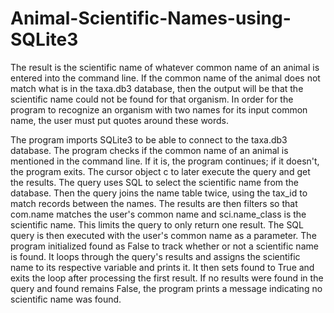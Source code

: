 # Animal-Scientific-Names-using-SQLite3

The result is the scientific name of whatever common name of an animal is entered into the command line.  If the common name of the animal does not match what is in the taxa.db3 database, then the output will be that the scientific name could not be found for that organism.  In order for the program to recognize an organism with two names for its input common name, the user must put quotes around these words.

The program imports SQLite3 to be able to connect to the taxa.db3 database.  The program checks if the common name of an animal is mentioned in the command line.  If it is, the program continues; if it doesn't, the program exits.  The cursor object c to later execute the query and get the results.  The query uses SQL to select the scientific name from the database.  Then the query joins the name table twice, using the tax_id to match records between the names.  The results are then filters so that com.name matches the user's common name and sci.name_class is the scientific name.  This limits the query to only return one result.  The SQL query is then executed with the user's common name as a parameter.  The program initialized found as False to track whether or not a scientific name is found.  It loops through the query's results and assigns the scientific name to its respective variable and prints it.  It then sets found to True and exits the loop after processing the first result.  If no results were found in the query and found remains False, the program prints a message indicating no scientific name was found.

